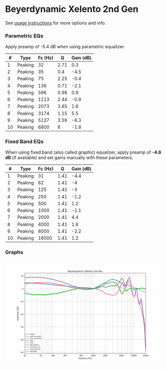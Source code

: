 # Beyerdynamic Xelento 2nd Gen
See [usage instructions](https://github.com/jaakkopasanen/AutoEq#usage) for more options and info.

### Parametric EQs
Apply preamp of -5.4 dB when using parametric equalizer.

|   # | Type    |   Fc (Hz) |    Q |   Gain (dB) |
|-----|---------|-----------|------|-------------|
|   1 | Peaking |        32 | 2.71 |         0.3 |
|   2 | Peaking |        35 | 0.4  |        -4.5 |
|   3 | Peaking |        75 | 2.25 |        -0.4 |
|   4 | Peaking |       136 | 0.71 |        -2.1 |
|   5 | Peaking |       596 | 0.98 |         0.9 |
|   6 | Peaking |      1113 | 2.44 |        -0.9 |
|   7 | Peaking |      2073 | 3.65 |         1.6 |
|   8 | Peaking |      3174 | 1.15 |         5.5 |
|   9 | Peaking |      5137 | 3.59 |        -6.3 |
|  10 | Peaking |      6800 | 6    |        -1.8 |

### Fixed Band EQs
When using fixed band (also called graphic) equalizer, apply preamp of **-4.6 dB** (if available) and set gains manually with these parameters.

|   # | Type    |   Fc (Hz) |    Q |   Gain (dB) |
|-----|---------|-----------|------|-------------|
|   1 | Peaking |        31 | 1.41 |        -4.4 |
|   2 | Peaking |        62 | 1.41 |        -4   |
|   3 | Peaking |       125 | 1.41 |        -3   |
|   4 | Peaking |       250 | 1.41 |        -1.2 |
|   5 | Peaking |       500 | 1.41 |         1.2 |
|   6 | Peaking |      1000 | 1.41 |        -1.1 |
|   7 | Peaking |      2000 | 1.41 |         4.4 |
|   8 | Peaking |      4000 | 1.41 |         1.6 |
|   9 | Peaking |      8000 | 1.41 |        -2.2 |
|  10 | Peaking |     16000 | 1.41 |         1.2 |

### Graphs
![](./Beyerdynamic%20Xelento%202nd%20Gen.png)
